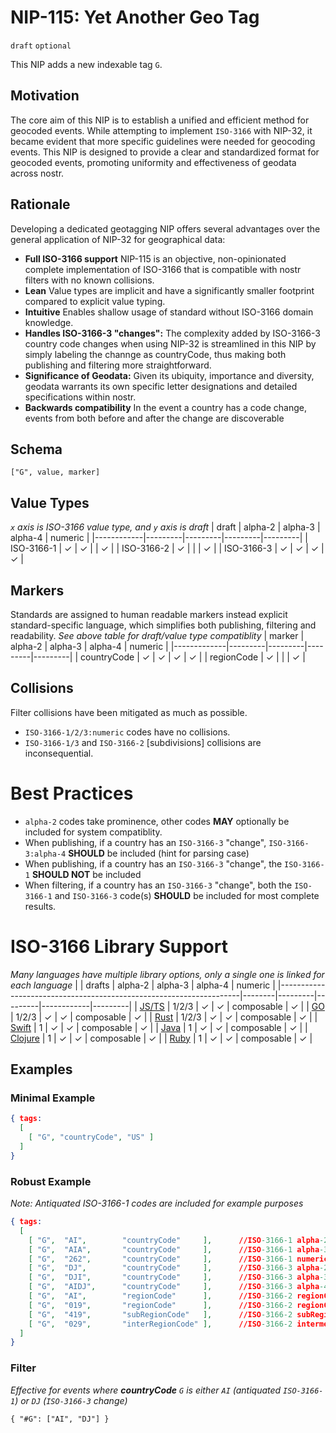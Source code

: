 # NIP-115: Yet Another Geo Tag

`draft` `optional`

This NIP adds a new indexable tag `G`. 

## Motivation
The core aim of this NIP is to establish a unified and efficient method for geocoded events. While attempting to implement `ISO-3166` with NIP-32, it became evident that more specific guidelines were needed for geocoding events. This NIP is designed to provide a clear and standardized format for geocoded events, promoting uniformity and effectiveness of geodata across nostr.

## Rationale
Developing a dedicated geotagging NIP offers several advantages over the general application of NIP-32 for geographical data:

- **Full ISO-3166 support** NIP-115 is an objective, non-opinionated complete implementation of ISO-3166 that is compatible with nostr filters with no known collisions.
- **Lean** Value types are implicit and have a significantly smaller footprint compared to explicit value typing.
- **Intuitive** Enables shallow usage of standard without ISO-3166 domain knowledge.
- **Handles ISO-3166-3 "changes":** The complexity added by ISO-3166-3 country code changes when using NIP-32 is streamlined in this NIP by simply labeling the channge as countryCode, thus making both publishing and filtering more straightforward.
- **Significance of Geodata:** Given its ubiquity, importance and diversity, geodata warrants its own specific letter designations and detailed specifications within nostr.
- **Backwards compatibility** In the event a country has a code change, events from both before and after the change are discoverable

## Schema 
```
["G", value, marker]
```

## Value Types 
_`x` axis is ISO-3166 value type, and `y` axis is draft_
| draft      | alpha-2 | alpha-3 | alpha-4 | numeric |
|------------|---------|---------|---------|---------|
| ISO-3166-1 | ✓       | ✓       |         | ✓       |
| ISO-3166-2 | ✓       |         |         | ✓       |
| ISO-3166-3 | ✓       | ✓       |  ✓      | ✓       |


## Markers
Standards are assigned to human readable markers instead explicit standard-specific language, which simplifies both publishing, filtering and readability.
_See above table for draft/value type compatiblity_
| marker      | alpha-2 | alpha-3 | alpha-4 | numeric |
|-------------|---------|---------|---------|---------|
| countryCode | ✓       | ✓       | ✓       | ✓       |
| regionCode  | ✓       |         |         | ✓       |

## Collisions 
Filter collisions have been mitigated as much as possible.
- `ISO-3166-1/2/3:numeric` codes have no collisions. 
- `ISO-3166-1/3` and `ISO-3166-2` [subdivisions] collisions are inconsequential.

# Best Practices
- `alpha-2` codes take prominence, other codes **MAY** optionally be included for system compatiblity.
- When publishing, if a country has an `ISO-3166-3` "change", `ISO-3166-3:alpha-4` **SHOULD** be included (hint for parsing case)
- When publishing, if a country has an `ISO-3166-3` "change", the `ISO-3166-1` **SHOULD NOT** be included 
- When filtering, if a country has an `ISO-3166-3` "change", both the `ISO-3166-1` and `ISO-3166-3` code(s) **SHOULD** be included for most complete results.

# ISO-3166 Library Support
_Many languages have multiple library options, only a single one is linked for each language_
|                                                                    | drafts | alpha-2 | alpha-3 | alpha-4    | numeric |
|--------------------------------------------------------------------|--------|---------|---------|------------|---------|
| [JS/TS](https://www.npmjs.com/package/iso-3166)                    | 1/2/3  | ✓       | ✓       | composable | ✓       |
| [GO](https://github.com/biter777/countries)                        | 1/2/3  | ✓       | ✓       | composable | ✓       |
| [Rust](https://github.com/rust-iso/rust_iso3166)                   | 1/2/3  | ✓       | ✓       | composable | ✓       |
| [Swift](https://github.com/funky-monkey/IsoCountryCodes)           | 1      | ✓       | ✓       | composable | ✓       |
| [Java](https://github.com/TakahikoKawasaki/CountryCode)            | 1      | ✓       | ✓       | composable | ✓       |
| [Clojure](https://github.com/totakke/clj-iso3166)                  | 1      | ✓       | ✓       | composable | ✓       |
| [Ruby](https://github.com/countries/countries/)                    | 1      | ✓       | ✓       | composable | ✓       |

## Examples

### Minimal Example 
```json
{ tags:
  [
    [ "G", "countryCode", "US" ]
  ]
}
```

### Robust Example
_Note: Antiquated ISO-3166-1 codes are included for example purposes_
```json
{ tags:
  [
    [ "G",  "AI",        "countryCode"     ],      //ISO-3166-1 alpha-2
    [ "G",  "AIA",       "countryCode"     ],      //ISO-3166-1 alpha-3
    [ "G",  "262",       "countryCode"     ],      //ISO-3166-1 numeric
    [ "G",  "DJ",        "countryCode"     ],      //ISO-3166-3 alpha-2 "change" 
    [ "G",  "DJI",       "countryCode"     ],      //ISO-3166-3 alpha-3 "change" 
    [ "G",  "AIDJ",      "countryCode"     ],      //ISO-3166-3 alpha-4 change hint
    [ "G",  "AI",        "regionCode"      ],      //ISO-3166-2 regionCode alpha-2 (subdivision)
    [ "G",  "019",       "regionCode"      ],      //ISO-3166-2 regionCode numeric (subdivision)
    [ "G",  "419",       "subRegionCode"   ],      //ISO-3166-2 subRegionCode numeric (subdivision)
    [ "G",  "029",       "interRegionCode" ],      //ISO-3166-2 intermediate region code numeric (subdivision)
  ]
}
```

### Filter
_Effective for events where **countryCode** `G` is either `AI` (antiquated `ISO-3166-1`) or `DJ` (`ISO-3166-3` change)_

```
{ "#G": ["AI", "DJ"] }
```